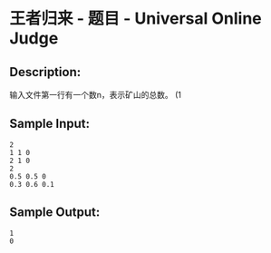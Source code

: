 # 王者归来 - 题目 - Universal Online Judge

## Description: 

输入文件第一行有一个数n，表示矿山的总数。 (1


## Sample Input: 
```
2
1 1 0
2 1 0
2
0.5 0.5 0
0.3 0.6 0.1
```

## Sample Output: 
```
1
0
```
